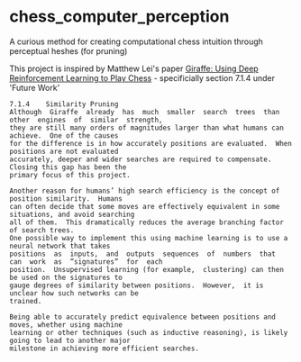 # chess_computer_perception
A curious method for creating computational chess intuition through perceptual heshes (for pruning)

This project is inspired by Matthew Lei's paper [Giraffe: Using Deep Reinforcement Learning to Play Chess](https://arxiv.org/abs/1509.01549) - specificially section 7.1.4 under 'Future Work'

```
7.1.4    Similarity Pruning
Although  Giraffe  already  has  much  smaller  search  trees  than  other  engines  of  similar  strength,
they are still many orders of magnitudes larger than what humans can achieve.  One of the causes
for the difference is in how accurately positions are evaluated.  When positions are not evaluated
accurately, deeper and wider searches are required to compensate.  Closing this gap has been the
primary focus of this project.

Another reason for humans’ high search efficiency is the concept of position similarity.  Humans
can often decide that some moves are effectively equivalent in some situations, and avoid searching
all of them.  This dramatically reduces the average branching factor of search trees.
One possible way to implement this using machine learning is to use a neural network that takes
positions  as  inputs,  and  outputs  sequences  of  numbers  that  can  work  as  ”signatures”  for  each
position.  Unsupervised learning (for example,  clustering) can then be used on the signatures to
gauge degrees of similarity between positions.  However,  it is unclear how such networks can be
trained.

Being able to accurately predict equivalence between positions and moves, whether using machine
learning or other techniques (such as inductive reasoning), is likely going to lead to another major
milestone in achieving more efficient searches.
```

